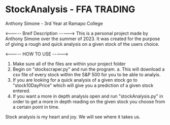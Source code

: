 ﻿# StockAnalysis - FFA TRADING
Anthony Simone - 3rd Year at Ramapo College

<----- Breif Description ----->
This is a personal project made by Anthony Simone over the summer of 2023. It was created for the purpose of giving a rough and quick analysis on a given stock of the users choice.

<----- HOW TO USE ----->
1. Make sure all of the files are within your project folder
2. Begin on "stockscraper.py" and run the program.
    a. This will download a csv file of every stock within the S&P 500    for you to be able to analyis.
3. If you are looking for a quick analysis of a given stock go to "stock10DayPrice" which will give you a prediction of a given stock entered.
4. If you want a more in depth analysis open and run "stockAnalysis.py" in order to get a more in depth reading on the given stock you choose from a certain point in time.

Stock analysis is my heart and joy. We will see where it takes us.
